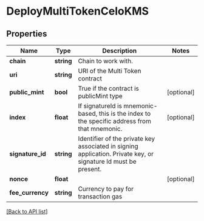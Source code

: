# DeployMultiTokenCeloKMS

## Properties

Name | Type | Description | Notes
------------ | ------------- | ------------- | -------------
**chain** | **string** | Chain to work with. |
**uri** | **string** | URI of the Multi Token contract |
**public_mint** | **bool** | True if the contract is publicMint type | [optional]
**index** | **float** | If signatureId is mnemonic-based, this is the index to the specific address from that mnemonic. | [optional]
**signature_id** | **string** | Identifier of the private key associated in signing application. Private key, or signature Id must be present. |
**nonce** | **float** |  | [optional]
**fee_currency** | **string** | Currency to pay for transaction gas |

[[Back to API list]](../../README.md#api-endpoints)
